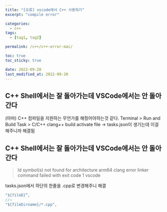 ```yaml
---
title: "[오류] vscode에서 C++ 사용하기"
excerpt: "compile error"

categories:
  - c++
tags:
  - [tag1, tag2]

permalink: /c++/c++-error-mac/

toc: true
toc_sticky: true

date: 2022-09-20
last_modified_at: 2022-09-20
---
```


## C++ Shell에서는 잘 돌아가는데 VSCode에서는 안 돌아간다     
(아마) C++ 컴파일을 지원하는 무언가를 해줬어야하는것 같다.
Terminal > Run and Build Task > C/C++ clang++ build activate file -> tasks.json이 생기는데 이걸 해주니까 해결됨    
     
## C++ Shell에서는 잘 돌아가는데 VSCode에서는 안 돌아간다      
> ld symbol(s) not found for architecture arm64 clang error linker command failed with exit code 1 vscode    
     
tasks.json에서 하단의 한줄을 .cpp로 변경해주니 해결     
```c++
"${fileD}”, 
//→ 
"${fileDirname}/*.cpp",
```
